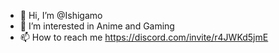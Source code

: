 - 👋 Hi, I’m @Ishigamo
- 👀 I’m interested in Anime and Gaming
- 📫 How to reach me https://discord.com/invite/r4JWKd5jmE

<!---
Ishigamo/Ishigamo is a ✨ special ✨ repository because its `README.md` (this file) appears on your GitHub profile.
You can click the Preview link to take a look at your changes.
--->

